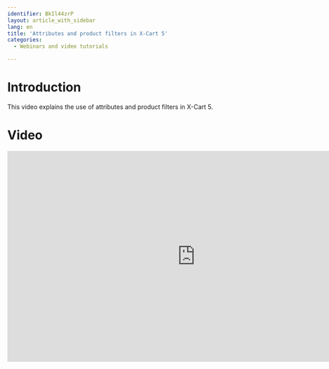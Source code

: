 ```yaml
---
identifier: BkIl44zrP
layout: article_with_sidebar
lang: en
title: 'Attributes and product filters in X-Cart 5'
categories:
  - Webinars and video tutorials

---
```



# Introduction

This video explains the use of attributes and product filters in X-Cart 5.

# Video

<iframe class="youtube-player" type="text/html" style="width: 853px; height: 480px" src="https://www.youtube.com/embed/x6DPVVgZh1o" frameborder="0"></iframe>